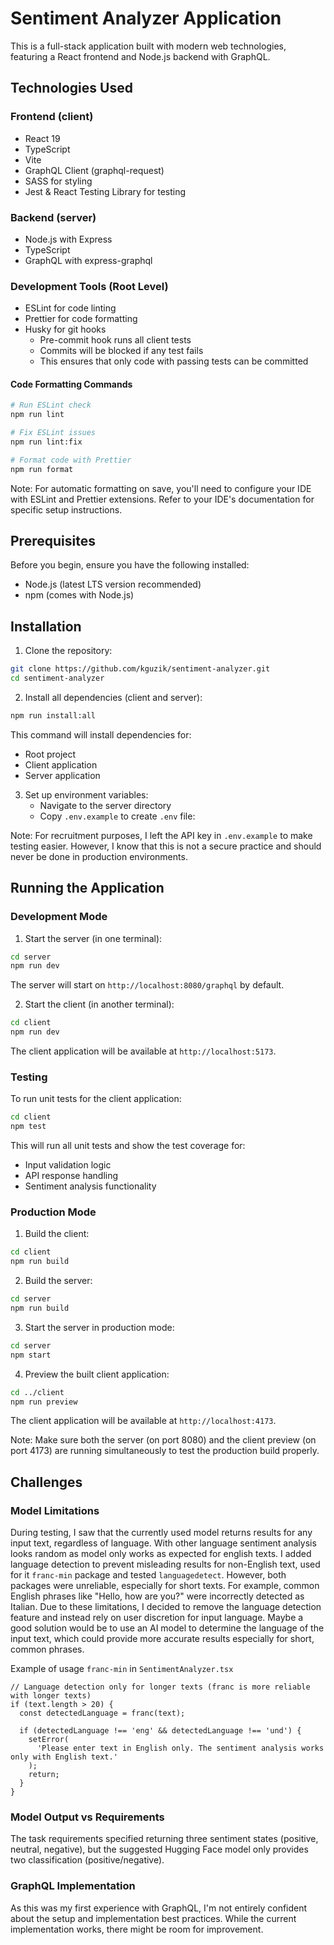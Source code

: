 # Sentiment Analyzer Application

This is a full-stack application built with modern web technologies, featuring a React frontend and Node.js backend with GraphQL.

## Technologies Used

### Frontend (client)

- React 19
- TypeScript
- Vite
- GraphQL Client (graphql-request)
- SASS for styling
- Jest & React Testing Library for testing

### Backend (server)

- Node.js with Express
- TypeScript
- GraphQL with express-graphql

### Development Tools (Root Level)

- ESLint for code linting
- Prettier for code formatting
- Husky for git hooks
  - Pre-commit hook runs all client tests
  - Commits will be blocked if any test fails
  - This ensures that only code with passing tests can be committed

#### Code Formatting Commands

```bash
# Run ESLint check
npm run lint

# Fix ESLint issues
npm run lint:fix

# Format code with Prettier
npm run format
```

Note: For automatic formatting on save, you'll need to configure your IDE with ESLint and Prettier extensions. Refer to your IDE's documentation for specific setup instructions.

## Prerequisites

Before you begin, ensure you have the following installed:

- Node.js (latest LTS version recommended)
- npm (comes with Node.js)

## Installation

1. Clone the repository:

```bash
git clone https://github.com/kguzik/sentiment-analyzer.git
cd sentiment-analyzer
```

2. Install all dependencies (client and server):

```bash
npm run install:all
```

This command will install dependencies for:

- Root project
- Client application
- Server application

3. Set up environment variables:
   - Navigate to the server directory
   - Copy `.env.example` to create `.env` file:

Note: For recruitment purposes, I left the API key in `.env.example` to make testing easier. However, I know that this is not a secure practice and should never be done in production environments.

## Running the Application

### Development Mode

1. Start the server (in one terminal):

```bash
cd server
npm run dev
```

The server will start on `http://localhost:8080/graphql` by default.

2. Start the client (in another terminal):

```bash
cd client
npm run dev
```

The client application will be available at `http://localhost:5173`.

### Testing

To run unit tests for the client application:

```bash
cd client
npm test
```

This will run all unit tests and show the test coverage for:

- Input validation logic
- API response handling
- Sentiment analysis functionality

### Production Mode

1. Build the client:

```bash
cd client
npm run build
```

2. Build the server:

```bash
cd server
npm run build
```

3. Start the server in production mode:

```bash
cd server
npm start
```

4. Preview the built client application:

```bash
cd ../client
npm run preview
```

The client application will be available at `http://localhost:4173`.

Note: Make sure both the server (on port 8080) and the client preview (on port 4173) are running simultaneously to test the production build properly.

## Challenges

### Model Limitations

During testing, I saw that the currently used model returns results for any input text, regardless of language. With other language sentiment analysis looks random as model only works as expected for english texts. I added language detection to prevent misleading results for non-English text, used for it `franc-min` package and tested `languagedetect`. However, both packages were unreliable, especially for short texts. For example, common English phrases like "Hello, how are you?" were incorrectly detected as Italian. Due to these limitations, I decided to remove the language detection feature and instead rely on user discretion for input language. Maybe a good solution would be to use an AI model to determine the language of the input text, which could provide more accurate results especially for short, common phrases.

Example of usage `franc-min` in `SentimentAnalyzer.tsx`

```
// Language detection only for longer texts (franc is more reliable with longer texts)
if (text.length > 20) {
  const detectedLanguage = franc(text);

  if (detectedLanguage !== 'eng' && detectedLanguage !== 'und') {
    setError(
      'Please enter text in English only. The sentiment analysis works only with English text.'
    );
    return;
  }
}
```

### Model Output vs Requirements

The task requirements specified returning three sentiment states (positive, neutral, negative), but the suggested Hugging Face model only provides two classification (positive/negative).

### GraphQL Implementation

As this was my first experience with GraphQL, I'm not entirely confident about the setup and implementation best practices. While the current implementation works, there might be room for improvement.
